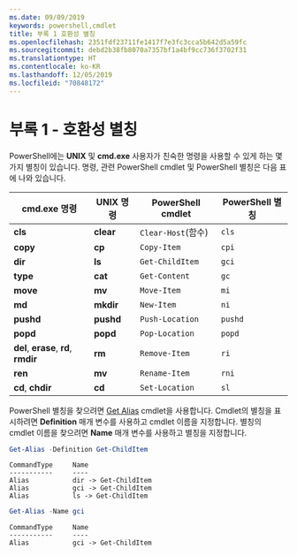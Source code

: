 ```yaml
---
ms.date: 09/09/2019
keywords: powershell,cmdlet
title: 부록 1 호환성 별칭
ms.openlocfilehash: 2351fdf23711fe1417f7e3fc3cca5b642d5a59fc
ms.sourcegitcommit: debd2b38fb8070a7357bf1a4bf9cc736f3702f31
ms.translationtype: HT
ms.contentlocale: ko-KR
ms.lasthandoff: 12/05/2019
ms.locfileid: "70848172"
---
```

# <a name="appendix-1---compatibility-aliases"></a>부록 1 - 호환성 별칭

PowerShell에는 **UNIX** 및 **cmd.exe** 사용자가 친숙한 명령을 사용할 수 있게 하는 몇 가지 별칭이 있습니다.
명령, 관련 PowerShell cmdlet 및 PowerShell 별칭은 다음 표에 나와 있습니다.

|cmd.exe 명령|UNIX 명령|PowerShell cmdlet|PowerShell 별칭|
|---------------|----------------|--------------|------------|
|**cls**|**clear**|`Clear-Host`(함수)|`cls`|
|**copy**|**cp**|`Copy-Item`|`cpi`|
|**dir**|**ls**|`Get-ChildItem`|`gci`|
|**type**|**cat**|`Get-Content`|`gc`|
|**move**|**mv**|`Move-Item`|`mi`|
|**md**|**mkdir**|`New-Item`|`ni`|
|**pushd**|**pushd**|`Push-Location`|`pushd`|
|**popd**|**popd**|`Pop-Location`|`popd`|
|**del**, **erase**, **rd**, **rmdir**|**rm**|`Remove-Item`|`ri`|
|**ren**|**mv**|`Rename-Item`|`rni`|
|**cd**, **chdir**|**cd**|`Set-Location`|`sl`|

PowerShell 별칭을 찾으려면 [Get Alias](/powershell/module/Microsoft.PowerShell.Utility/Get-Alias) cmdlet을 사용합니다. Cmdlet의 별칭을 표시하려면 **Definition** 매개 변수를 사용하고 cmdlet 이름을 지정합니다.
별칭의 cmdlet 이름을 찾으려면 **Name** 매개 변수를 사용하고 별칭을 지정합니다.

```powershell
Get-Alias -Definition Get-ChildItem
```

```Output
CommandType     Name
-----------     ----
Alias           dir -> Get-ChildItem
Alias           gci -> Get-ChildItem
Alias           ls -> Get-ChildItem
```

```powershell
Get-Alias -Name gci
```

```Output
CommandType     Name
-----------     ----
Alias           gci -> Get-ChildItem
```
